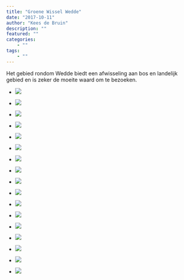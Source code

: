 ```yaml
---
title: "Groene Wissel Wedde"
date: "2017-10-11"
author: "Kees de Bruin"
description: ""
featured: ""
categories:
    - ""
tags:
    - ""
---
```


Het gebied rondom Wedde biedt een afwisseling aan bos en landelijk gebied en is zeker de moeite waard om te bezoeken.

- ![](https://www.halfje-bruin.nl/app/uploads/2017/11/20171011-gw417-wedde-0044-1.jpg)
    
- ![](https://www.halfje-bruin.nl/app/uploads/2017/11/20171011-gw417-wedde-0001-1.jpg)
    
- ![](https://www.halfje-bruin.nl/app/uploads/2017/11/20171011-gw417-wedde-0003-1.jpg)
    
- ![](https://www.halfje-bruin.nl/app/uploads/2017/11/20171011-gw417-wedde-0004-1.jpg)
    
- ![](https://www.halfje-bruin.nl/app/uploads/2017/11/20171011-gw417-wedde-0005-1.jpg)
    
- ![](https://www.halfje-bruin.nl/app/uploads/2017/11/20171011-gw417-wedde-0006-1.jpg)
    
- ![](https://www.halfje-bruin.nl/app/uploads/2017/11/20171011-gw417-wedde-0008-1.jpg)
    
- ![](https://www.halfje-bruin.nl/app/uploads/2017/11/20171011-gw417-wedde-0009-1.jpg)
    
- ![](https://www.halfje-bruin.nl/app/uploads/2017/11/20171011-gw417-wedde-0015-1.jpg)
    
- ![](https://www.halfje-bruin.nl/app/uploads/2017/11/20171011-gw417-wedde-0016-1.jpg)
    
- ![](https://www.halfje-bruin.nl/app/uploads/2017/11/20171011-gw417-wedde-0021-1.jpg)
    
- ![](https://www.halfje-bruin.nl/app/uploads/2017/11/20171011-gw417-wedde-0029-1.jpg)
    
- ![](https://www.halfje-bruin.nl/app/uploads/2017/11/20171011-gw417-wedde-0034-1.jpg)
    
- ![](https://www.halfje-bruin.nl/app/uploads/2017/11/20171011-gw417-wedde-0035-1.jpg)
    
- ![](https://www.halfje-bruin.nl/app/uploads/2017/11/20171011-gw417-wedde-0038-1.jpg)
    
- ![](https://www.halfje-bruin.nl/app/uploads/2017/11/20171011-gw417-wedde-0039-1.jpg)
    
- ![](https://www.halfje-bruin.nl/app/uploads/2017/11/20171011-gw417-wedde-0041-1.jpg)
